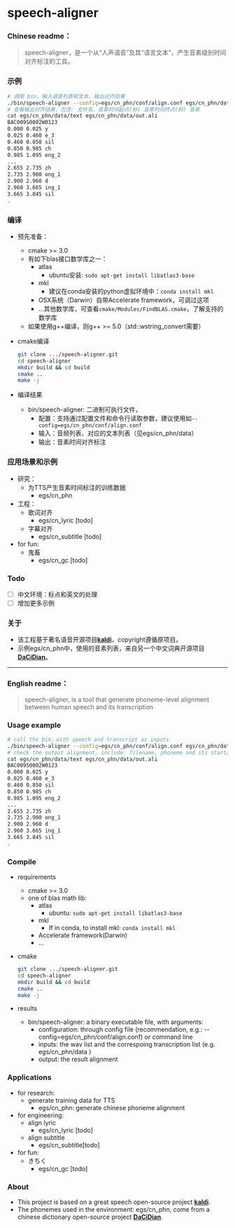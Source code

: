 # speech-aligner

### Chinese readme：

> speech-aligner，是一个从“人声语音”及其“语言文本”，产生音素级别时间对齐标注的工具。

### 示例

```bash
# 调用 bin，输入语音列表和文本、输出对齐结果
./bin/speech-aligner --config=egs/cn_phn/conf/align.conf egs/cn_phn/data/wav.scp egs/cn_phn/data/text egs/cn_phn/data/out.ali
# 查看输出对齐结果，包含: 文件名，音素时间起点(秒) 音素时间终点(秒) 音素
cat egs/cn_phn/data/text egs/cn_phn/data/out.ali
BAC009S0002W0123
0.000 0.025 y
0.025 0.460 e_3
0.460 0.850 sil
0.850 0.985 ch
0.985 1.095 eng_2
...
2.655 2.735 zh
2.735 2.900 ong_1
2.900 2.960 d
2.960 3.665 ing_1
3.665 3.845 sil
.
```

### 编译

- 预先准备：

  - cmake >= 3.0
  - 有如下blas接口数学库之一：
    - atlas
      - ubuntu安装: `sudo apt-get install libatlas3-base`
    - mkl
      - 建议在conda安装的python虚拟环境中：`conda install mkl`
    - OSX系统（Darwin）自带Accelerate framework，可调过这项
    - …其他数学库，可查看`cmake/Modules/FindBLAS.cmake`，了解支持的数学库
  - 如果使用g++编译，则g++ >= 5.0（std::wstring_convert需要）

- cmake编译

  ```bash
  git clone .../speech-aligner.git
  cd speech-aligner
  mkdir build && cd build
  cmake ..
  make -j
  ```

- 编译结果

  - bin/speech-aligner: 二进制可执行文件，
    - 配置：支持通过配置文件和命令行读取参数，建议使用如`--config=egs/cn_phn/conf/align.conf`
    - 输入：音频列表、对应的文本列表（见egs/cn_phn/data）
    - 输出：音素时间对齐标注

### 应用场景和示例

- 研究：
  - 为TTS产生音素时间标注的训练数据
    - egs/cn_phn
- 工程：
  - 歌词对齐
    - egs/cn_lyric [todo]
  - 字幕对齐
    - egs/cn_subtitle [todo]
- for fun:
  - 鬼畜
    - egs/cn_gc [todo]
    
### Todo
- [ ] 中文环境：标点和英文的处理
- [ ] 增加更多示例

### 关于

- 该工程基于著名语音开源项目[**kaldi**](https://github.com/kaldi-asr/kaldi)，copyright遵循原项目。
- 示例egs/cn_phn中，使用的音素列表，来自另一个中文词典开源项目[**DaCiDian**](https://github.com/aishell-foundation/DaCiDian)。

------

### English readme：

> speech-aligner, is a tool that generate phoneme-level alignment between human speech and its transcription

### Usage example

```bash
# call the bin，with speech and transcript as inputs
./bin/speech-aligner --config=egs/cn_phn/conf/align.conf egs/cn_phn/data/wav.scp egs/cn_phn/data/text egs/cn_phn/data/out.ali
# check the output alignment, include: filename, phoneme and its start/end time
cat egs/cn_phn/data/text egs/cn_phn/data/out.ali
BAC009S0002W0123
0.000 0.025 y
0.025 0.460 e_3
0.460 0.850 sil
0.850 0.985 ch
0.985 1.095 eng_2
...
2.655 2.735 zh
2.735 2.900 ong_1
2.900 2.960 d
2.960 3.665 ing_1
3.665 3.845 sil
.
```

### Compile

- requirements

  - cmake >= 3.0
  - one of blas math lib:
    - atlas
      - ubuntu: `sudo apt-get install libatlas3-base`
    - mkl
      - If in conda, to install mkl: `conda install mkl`
    - Accelerate framework(Darwin)
    - ...

- cmake

  ```bash
  git clone .../speech-aligner.git
  cd speech-aligner
  mkdir build && cd build
  cmake ..
  make -j
  ```

- results

  - bin/speech-aligner: a binary executable file, with arguments:
    - configuration: through config file (recommendation, e.g.: --config=egs/cn_phn/conf/align.conf) or command line 
    - inputs: the wav list and the correspoing transcription list (e.g. egs/cn_phn/data )
    - output: the result alignment

### Applications

- for research:
  - generate training data for TTS
    - egs/cn_phn: generate chinese phoneme alignment
- for engineering:
  - align lyric 
    - egs/cn_lyric [todo]
  - align subtitle
    - egs/cn_subtitle[todo]
- for fun:
  - きちく 
    - egs/cn_gc [todo]

### About

- This project is based on a great speech open-source project [**kaldi**](https://github.com/kaldi-asr/kaldi).
- The phonemes used in the environment: egs/cn_phn, come from a chinese dictionary open-source project [**DaCiDian**](https://github.com/aishell-foundation/DaCiDian).
